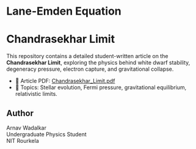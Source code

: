 # Lane-Emden Equation
# Chandrasekhar Limit

This repository contains a detailed student-written article on the **Chandrasekhar Limit**, exploring the physics behind white dwarf stability, degeneracy pressure, electron capture, and gravitational collapse.

- 📄 Article PDF: [Chandrasekhar_Limit.pdf](Chandrasekhar_Limit.pdf)
- 🧠 Topics: Stellar evolution, Fermi pressure, gravitational equilibrium, relativistic limits.

## Author

Arnav Wadalkar  
Undergraduate Physics Student  
NIT Rourkela
